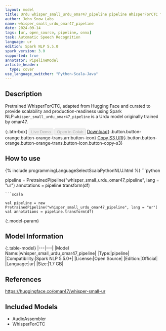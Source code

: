 ```yaml
---
layout: model
title: Urdu whisper_small_urdu_omar47_pipeline pipeline WhisperForCTC from omar47
author: John Snow Labs
name: whisper_small_urdu_omar47_pipeline
date: 2024-09-14
tags: [ur, open_source, pipeline, onnx]
task: Automatic Speech Recognition
language: ur
edition: Spark NLP 5.5.0
spark_version: 3.0
supported: true
annotator: PipelineModel
article_header:
  type: cover
use_language_switcher: "Python-Scala-Java"
---
```


## Description

Pretrained WhisperForCTC, adapted from Hugging Face and curated to provide scalability and production-readiness using Spark NLP.`whisper_small_urdu_omar47_pipeline` is a Urdu model originally trained by omar47.

{:.btn-box}
<button class="button button-orange" disabled>Live Demo</button>
<button class="button button-orange" disabled>Open in Colab</button>
[Download](https://s3.amazonaws.com/auxdata.johnsnowlabs.com/public/models/whisper_small_urdu_omar47_pipeline_ur_5.5.0_3.0_1726297318441.zip){:.button.button-orange.button-orange-trans.arr.button-icon}
[Copy S3 URI](s3://auxdata.johnsnowlabs.com/public/models/whisper_small_urdu_omar47_pipeline_ur_5.5.0_3.0_1726297318441.zip){:.button.button-orange.button-orange-trans.button-icon.button-copy-s3}

## How to use



<div class="tabs-box" markdown="1">
{% include programmingLanguageSelectScalaPythonNLU.html %}
```python

pipeline = PretrainedPipeline("whisper_small_urdu_omar47_pipeline", lang = "ur")
annotations =  pipeline.transform(df)   

```
```scala

val pipeline = new PretrainedPipeline("whisper_small_urdu_omar47_pipeline", lang = "ur")
val annotations = pipeline.transform(df)

```
</div>

{:.model-param}
## Model Information

{:.table-model}
|---|---|
|Model Name:|whisper_small_urdu_omar47_pipeline|
|Type:|pipeline|
|Compatibility:|Spark NLP 5.5.0+|
|License:|Open Source|
|Edition:|Official|
|Language:|ur|
|Size:|1.7 GB|

## References

https://huggingface.co/omar47/whisper-small-ur

## Included Models

- AudioAssembler
- WhisperForCTC